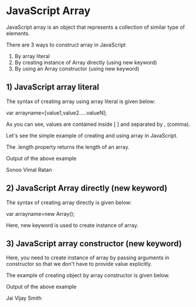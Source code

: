 # JavaScript Array
JavaScript array is an object that represents a collection of similar type of elements.

There are 3 ways to construct array in JavaScript

1. By array literal
2. By creating instance of Array directly (using new keyword)
3. By using an Array constructor (using new keyword)

## 1) JavaScript array literal
The syntax of creating array using array literal is given below:

var arrayname=[value1,value2.....valueN];  

As you can see, values are contained inside [ ] and separated by , (comma).

Let's see the simple example of creating and using array in JavaScript.

<script>  

var emp=["Sonoo","Vimal","Ratan"];  

for (i=0;i<emp.length;i++){  

document.write(emp[i] + "<br/>");  

}  

</script>  

  
 The .length property returns the length of an array.

Output of the above example

Sonoo
Vimal
Ratan
  
## 2) JavaScript Array directly (new keyword)
The syntax of creating array directly is given below:

var arrayname=new Array();  

Here, new keyword is used to create instance of array.

<script>  

var i;  

var emp = new Array();  

emp[0] = "Arun";  

emp[1] = "Varun";  

emp[2] = "John";  
  
for (i=0;i<emp.length;i++){  

document.write(emp[i] + "<br>");  

}  

</script>

## 3) JavaScript array constructor (new keyword)
Here, you need to create instance of array by passing arguments in constructor so that we don't have to provide value explicitly.

The example of creating object by array constructor is given below.

<script>  

var emp=new Array("Jai","Vijay","Smith");  

for (i=0;i<emp.length;i++){  

document.write(emp[i] + "<br>");  

}  

</script>  
  
  Output of the above example

Jai
Vijay
Smith
  
  
